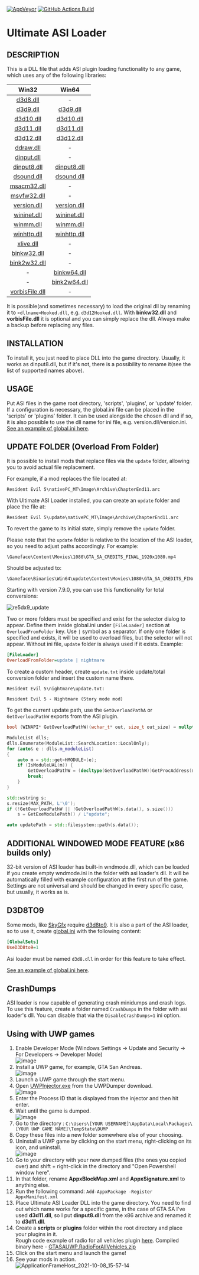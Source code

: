 [![AppVeyor](https://img.shields.io/appveyor/build/ThirteenAG/Ultimate-ASI-Loader?label=AppVeyor%20Build&logo=Appveyor&logoColor=white)](https://ci.appveyor.com/project/ThirteenAG/ultimate-asi-loader)
[![GitHub Actions Build](https://github.com/ThirteenAG/Ultimate-ASI-Loader/actions/workflows/msbuild.yml/badge.svg)](https://github.com/ThirteenAG/Ultimate-ASI-Loader/actions/workflows/msbuild.yml)

# Ultimate ASI Loader

## DESCRIPTION

This is a DLL file that adds ASI plugin loading functionality to any game, which uses any of the following libraries:

|                                                          Win32                                                          |                                                      Win64                                                      |
| :---------------------------------------------------------------------------------------------------------------------: | :-------------------------------------------------------------------------------------------------------------: |
| [d3d8.dll](https://github.com/ThirteenAG/Ultimate-ASI-Loader/releases/download/Win32-latest/d3d8-Win32.zip)             |                                                        -                                                        |
| [d3d9.dll](https://github.com/ThirteenAG/Ultimate-ASI-Loader/releases/download/Win32-latest/d3d9-Win32.zip)             |     [d3d9.dll](https://github.com/ThirteenAG/Ultimate-ASI-Loader/releases/download/x64-latest/d3d9-x64.zip)     |
| [d3d10.dll](https://github.com/ThirteenAG/Ultimate-ASI-Loader/releases/download/Win32-latest/d3d10-Win32.zip)           |    [d3d10.dll](https://github.com/ThirteenAG/Ultimate-ASI-Loader/releases/download/x64-latest/d3d10-x64.zip)    |
| [d3d11.dll](https://github.com/ThirteenAG/Ultimate-ASI-Loader/releases/download/Win32-latest/d3d11-Win32.zip)           |    [d3d11.dll](https://github.com/ThirteenAG/Ultimate-ASI-Loader/releases/download/x64-latest/d3d11-x64.zip)    |
| [d3d12.dll](https://github.com/ThirteenAG/Ultimate-ASI-Loader/releases/download/Win32-latest/d3d12-Win32.zip)           |    [d3d12.dll](https://github.com/ThirteenAG/Ultimate-ASI-Loader/releases/download/x64-latest/d3d12-x64.zip)    |
| [ddraw.dll](https://github.com/ThirteenAG/Ultimate-ASI-Loader/releases/download/Win32-latest/ddraw-Win32.zip)           |                                                        -                                                        |
| [dinput.dll](https://github.com/ThirteenAG/Ultimate-ASI-Loader/releases/download/Win32-latest/dinput-Win32.zip)         |                                                        -                                                        |
| [dinput8.dll](https://github.com/ThirteenAG/Ultimate-ASI-Loader/releases/download/Win32-latest/dinput8-Win32.zip)       |  [dinput8.dll](https://github.com/ThirteenAG/Ultimate-ASI-Loader/releases/download/x64-latest/dinput8-x64.zip)  |
| [dsound.dll](https://github.com/ThirteenAG/Ultimate-ASI-Loader/releases/download/Win32-latest/dsound-Win32.zip)         |   [dsound.dll](https://github.com/ThirteenAG/Ultimate-ASI-Loader/releases/download/x64-latest/dsound-x64.zip)   |
| [msacm32.dll](https://github.com/ThirteenAG/Ultimate-ASI-Loader/releases/download/Win32-latest/msacm32-Win32.zip)       |                                                        -                                                        |
| [msvfw32.dll](https://github.com/ThirteenAG/Ultimate-ASI-Loader/releases/download/Win32-latest/msvfw32-Win32.zip)       |                                                        -                                                        |
| [version.dll](https://github.com/ThirteenAG/Ultimate-ASI-Loader/releases/download/Win32-latest/version-Win32.zip)       |  [version.dll](https://github.com/ThirteenAG/Ultimate-ASI-Loader/releases/download/x64-latest/version-x64.zip)  |
| [wininet.dll](https://github.com/ThirteenAG/Ultimate-ASI-Loader/releases/download/Win32-latest/wininet-Win32.zip)       |  [wininet.dll](https://github.com/ThirteenAG/Ultimate-ASI-Loader/releases/download/x64-latest/wininet-x64.zip)  |
| [winmm.dll](https://github.com/ThirteenAG/Ultimate-ASI-Loader/releases/download/Win32-latest/winmm-Win32.zip)           |    [winmm.dll](https://github.com/ThirteenAG/Ultimate-ASI-Loader/releases/download/x64-latest/winmm-x64.zip)    |
| [winhttp.dll](https://github.com/ThirteenAG/Ultimate-ASI-Loader/releases/download/Win32-latest/winhttp-Win32.zip)       |  [winhttp.dll](https://github.com/ThirteenAG/Ultimate-ASI-Loader/releases/download/x64-latest/winhttp-x64.zip)  |
| [xlive.dll](https://github.com/ThirteenAG/Ultimate-ASI-Loader/releases/download/Win32-latest/xlive-Win32.zip)           |                                                        -                                                        |
| [binkw32.dll](https://github.com/ThirteenAG/Ultimate-ASI-Loader/releases/download/Win32-latest/binkw32-Win32.zip)       |                                                        -                                                        |
| [bink2w32.dll](https://github.com/ThirteenAG/Ultimate-ASI-Loader/releases/download/Win32-latest/bink2w32-Win32.zip)     |                                                        -                                                        |
|                                                            -                                                            |  [binkw64.dll](https://github.com/ThirteenAG/Ultimate-ASI-Loader/releases/download/x64-latest/binkw64-x64.zip)  |
|                                                            -                                                            | [bink2w64.dll](https://github.com/ThirteenAG/Ultimate-ASI-Loader/releases/download/x64-latest/bink2w64-x64.zip) |
| [vorbisFile.dll](https://github.com/ThirteenAG/Ultimate-ASI-Loader/releases/download/Win32-latest/vorbisFile-Win32.zip) |                                                        -                                                        |

It is possible(and sometimes necessary) to load the original dll by renaming it to `<dllname>Hooked.dll`, e.g. `d3d12Hooked.dll`.
With **binkw32.dll** and **vorbisFile.dll** it is optional and you can simply replace the dll. Always make a backup before replacing any files.


## INSTALLATION

To install it, you just need to place DLL into the game directory. Usually, it works as dinput8.dll, but if it's not, there is a possibility to rename it(see the list of supported names above).

## USAGE

Put ASI files in the game root directory, 'scripts', 'plugins', or 'update' folder.
If a configuration is necessary, the global.ini file can be placed in the 'scripts' or 'plugins' folder. It can be used alongside the chosen dll and if so, it is also possible to use the dll name for ini file, e.g. version.dll/version.ini.
[See an example of global.ini here](https://github.com/ThirteenAG/Ultimate-ASI-Loader/blob/master/data/scripts/global.ini).

## UPDATE FOLDER (Overload From Folder)

It is possible to install mods that replace files via the `update` folder, allowing you to avoid actual file replacement.

For example, if a mod replaces the file located at:

```
Resident Evil 5\nativePC_MT\Image\Archive\ChapterEnd11.arc
```

With Ultimate ASI Loader installed, you can create an `update` folder and place the file at:

```
Resident Evil 5\update\nativePC_MT\Image\Archive\ChapterEnd11.arc
```

To revert the game to its initial state, simply remove the `update` folder.

Please note that the `update` folder is relative to the location of the ASI loader, so you need to adjust paths accordingly. For example:

```
\Gameface\Content\Movies\1080\GTA_SA_CREDITS_FINAL_1920x1080.mp4
```

Should be adjusted to:

```
\Gameface\Binaries\Win64\update\Content\Movies\1080\GTA_SA_CREDITS_FINAL_1920x1080.mp4
```

Starting with version 7.9.0, you can use this functionality for total conversions:

![re5dx9_update](https://github.com/user-attachments/assets/7ec4c006-2205-444f-9a7a-8d3c8f5b62fb)

Two or more folders must be specified and exist for the selector dialog to appear. Define them inside global.ini under `[FileLoader]` section at `OverloadFromFolder` key. Use `|` symbol as a separator. If only one folder is specified and exists, it will be used to overload files, but the selector will not appear. Without ini file, `update` folder is always used if it exists. Example:

```ini
[FileLoader]
OverloadFromFolder=update | nightmare
```

To create a custom header, create `update.txt` inside update/total conversion folder and insert the custom name there.

`Resident Evil 5\nightmare\update.txt:`

```
Resident Evil 5 - Nightmare (Story mode mod)
```

To get the current update path, use the `GetOverloadPathA` or `GetOverloadPathW` exports from the ASI plugin.

```cpp
bool (WINAPI* GetOverloadPathW)(wchar_t* out, size_t out_size) = nullptr;

ModuleList dlls;
dlls.Enumerate(ModuleList::SearchLocation::LocalOnly);
for (auto& e : dlls.m_moduleList)
{
    auto m = std::get<HMODULE>(e);
    if (IsModuleUAL(m)) {
        GetOverloadPathW = (decltype(GetOverloadPathW))GetProcAddress(m, "GetOverloadPathW");
        break;
    }
}

std::wstring s;
s.resize(MAX_PATH, L'\0');
if (!GetOverloadPathW || !GetOverloadPathW(s.data(), s.size()))
    s = GetExeModulePath() / L"update";

auto updatePath = std::filesystem::path(s.data());
```

## ADDITIONAL WINDOWED MODE FEATURE (x86 builds only)

32-bit version of ASI loader has built-in wndmode.dll, which can be loaded if you create empty wndmode.ini in the folder with asi loader's dll. It will be automatically filled with example configuration at the first run of the game. Settings are not universal and should be changed in every specific case, but usually, it works as is.

## D3D8TO9

Some mods, like [SkyGfx](https://github.com/aap/skygfx_vc) require [d3d8to9](https://github.com/crosire/d3d8to9). It is also a part of the ASI loader, so to use it, create [global.ini](https://github.com/ThirteenAG/Ultimate-ASI-Loader/edit/master/readme.md#usage) with the following content:

```ini
[GlobalSets]
UseD3D8to9=1
```
Asi loader must be named `d3d8.dll` in order for this feature to take effect.

[See an example of global.ini here](https://github.com/ThirteenAG/Ultimate-ASI-Loader/blob/master/data/scripts/global.ini#L8).

## CrashDumps

ASI loader is now capable of generating crash minidumps and crash logs. To use this feature, create a folder named `CrashDumps` in the folder with asi loader's dll. You can disable that via the `DisableCrashDumps=1` ini option.

## Using with UWP games

1. Enable Developer Mode (Windows Settings -> Update and Security -> For Developers -> Developer Mode)  
   ![image](https://user-images.githubusercontent.com/4904157/136562544-6d249514-203e-40c2-808f-34786b043ec5.png)
2. Install a UWP game, for example, GTA San Andreas.  
   ![image](https://user-images.githubusercontent.com/4904157/136558440-553ef1f6-cf69-413b-903b-fd4203d6cc1f.png)
3. Launch a UWP game through the start menu.
4. Open [UWPInjector.exe](https://github.com/Wunkolo/UWPDumper) from the UWPDumper download.  
   ![image](https://user-images.githubusercontent.com/4904157/136558563-6e39dd67-778e-4159-bb3b-83c499017223.png)
5. Enter the Process ID that is displayed from the injector and then hit enter.
6. Wait until the game is dumped.  
   ![image](https://user-images.githubusercontent.com/4904157/136558813-8b7c271c-2475-40b9-a432-f9640f328a43.png)
7. Go to the directory : `C:\Users\[YOUR USERNAME]\AppData\Local\Packages\[YOUR UWP GAME NAME]\TempState\DUMP`
8. Copy these files into a new folder somewhere else of your choosing.
9. Uninstall a UWP game by clicking on the start menu, right-clicking on its icon, and uninstall.  
   ![image](https://user-images.githubusercontent.com/4904157/136559019-bdd6d278-d2ae-4acf-b119-9933baab7d96.png)
10. Go to your directory with your new dumped files (the ones you copied over) and shift + right-click in the directory and "Open Powershell window here".
11. In that folder, rename **AppxBlockMap.xml** and **AppxSignature.xml** to anything else.
12. Run the following command: `Add-AppxPackage -Register AppxManifest.xml`
13. Place Ultimate ASI Loader DLL into the game directory. You need to find out which name works for a specific game, in the case of GTA SA I've used **d3d11.dll**, so I put **dinput8.dll** from the x86 archive and renamed it to **d3d11.dll**.
14. Create a **scripts** or **plugins** folder within the root directory and place your plugins in it.  
Rough code example of radio for all vehicles plugin [here](https://gist.github.com/ThirteenAG/868a964b46b82ce5cebbd4a0823c69e4). Compiled binary here - [GTASAUWP.RadioForAllVehicles.zip](https://github.com/ThirteenAG/Ultimate-ASI-Loader/files/7311505/GTASAUWP.RadioForAllVehicles.zip)  
15. Click on the start menu and launch the game!  
16. See your mods in action.  
![ApplicationFrameHost_2021-10-08_15-57-14](https://user-images.githubusercontent.com/4904157/136561208-e989119e-1ef4-42c2-8b20-c1f81f4e0931.png)
